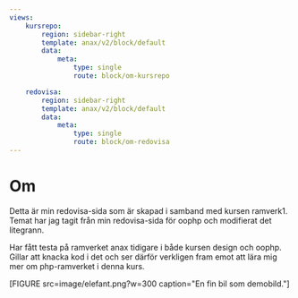 ```yaml
---
views:
    kursrepo:
        region: sidebar-right
        template: anax/v2/block/default
        data:
            meta:
                type: single
                route: block/om-kursrepo

    redovisa:
        region: sidebar-right
        template: anax/v2/block/default
        data:
            meta:
                type: single
                route: block/om-redovisa
---
```

Om
=========================

Detta är min redovisa-sida som är skapad i samband med kursen ramverk1.
Temat har jag tagit från min redovisa-sida för oophp och modifierat det litegrann.

Har fått testa på ramverket anax tidigare i både kursen design och oophp.  
Gillar att knacka kod i det och ser därför verkligen fram emot att lära mig mer om php-ramverket i denna kurs.

[FIGURE src=image/elefant.png?w=300 caption="En fin bil som demobild."]
